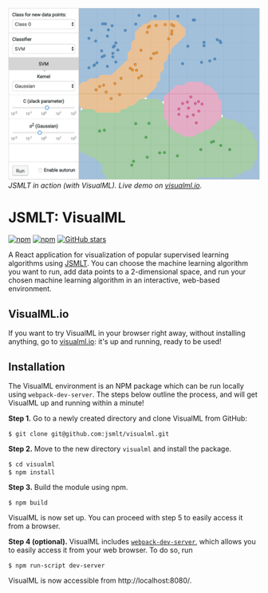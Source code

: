 ![VisualML Screenshot](https://raw.githubusercontent.com/jsmlt/visualml/master/assets/screenshot.png)
 _JSMLT in action (with VisualML). Live demo on [visualml.io](http://visualml.io)._

# JSMLT: VisualML
[![npm](https://img.shields.io/npm/v/@jsmlt/visualml.svg)](https://www.npmjs.com/package/@jsmlt/visualml)
[![npm](https://img.shields.io/npm/dm/@jsmlt/visualml.svg)](https://www.npmjs.com/package/@jsmlt/visualml)
[![GitHub stars](https://img.shields.io/github/stars/jsmlt/visualml.svg?style=social&label=Star)](https://github.com/jsmlt/visualml)

A React application for visualization of popular supervised learning algorithms using [JSMLT](https://github.com/jsmlt/jsmlt). You can choose the machine learning algorithm you want to run, add data points to a 2-dimensional space, and run your chosen machine learning algorithm in an interactive, web-based environment.

## VisualML.io
If you want to try VisualML in your browser right away, without installing anything, go to [visualml.io](http://visualml.io): it's up and running, ready to be used!

## Installation
The VisualML environment is an NPM package which can be run locally using `webpack-dev-server`. The steps below outline the process, and will get VisualML up and running within a minute!

**Step 1.** Go to a newly created directory and clone VisualML from GitHub:
```
$ git clone git@github.com:jsmlt/visualml.git
```

**Step 2.** Move to the new directory `visualml` and install the package.
```
$ cd visualml
$ npm install
```

**Step 3.** Build the module using npm.
```
$ npm build
```

VisualML is now set up. You can proceed with step 5 to easily access it from a browser.

**Step 4 (optional).** VisualML includes [`webpack-dev-server`](https://webpack.github.io/docs/webpack-dev-server.html), which allows you to easily access it from your web browser. To do so, run
```
$ npm run-script dev-server
```
VisualML is now accessible from http://localhost:8080/.
